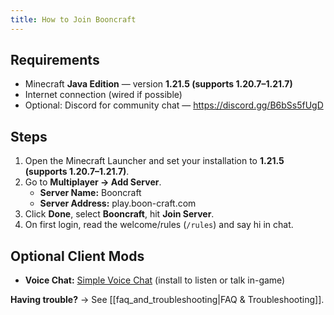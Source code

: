 ```yaml
---
title: How to Join Booncraft
---
```

## Requirements
- Minecraft **Java Edition** — version **1.21.5 (supports 1.20.7–1.21.7)**
- Internet connection (wired if possible)
- Optional: Discord for community chat — https://discord.gg/B6bSs5fUgD

## Steps
1. Open the Minecraft Launcher and set your installation to **1.21.5 (supports 1.20.7–1.21.7)**.
2. Go to **Multiplayer → Add Server**.
   - **Server Name:** Booncraft
   - **Server Address:** play.boon-craft.com
3. Click **Done**, select **Booncraft**, hit **Join Server**.
4. On first login, read the welcome/rules (`/rules`) and say hi in chat.

## Optional Client Mods
- **Voice Chat:** [Simple Voice Chat](https://modrinth.com/plugin/simple-voice-chat) (install to listen or talk in-game)

**Having trouble?** → See [[faq_and_troubleshooting|FAQ & Troubleshooting]].
